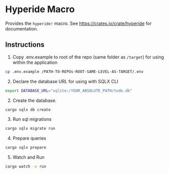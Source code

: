 # Hyperide Macro

Provides the `hyperide!` macro. See https://crates.io/crate/hyperide for documentation.

## Instructions

1. Copy .env.example to root of the repo (same folder as `/target`) for using within the application

```bash
cp .env.example /PATH-TO-REPOs-ROOT-SAME-LEVEL-AS-TARGET/.env
```

2. Declare the database URL for using with SQLX CLI

```bash
export DATABASE_URL="sqlite:/YOUR_ABSOLUTE_PATH/todo.db"
```

2. Create the database.

```bash
cargo sqlx db create
```

3. Run sql migrations

```bash
cargo sqlx migrate run
```

4. Prepare queries

```bash
cargo sqlx prepare
```

5. Watch and Run

```bash
cargo watch -x run
```
